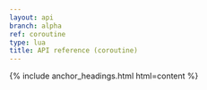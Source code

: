 ```yaml
---
layout: api
branch: alpha
ref: coroutine
type: lua
title: API reference (coroutine)
---
```

{% include anchor_headings.html html=content %}